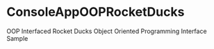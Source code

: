 # ConsoleAppOOPRocketDucks
OOP Interfaced Rocket Ducks 
Object Oriented Programming Interface Sample

